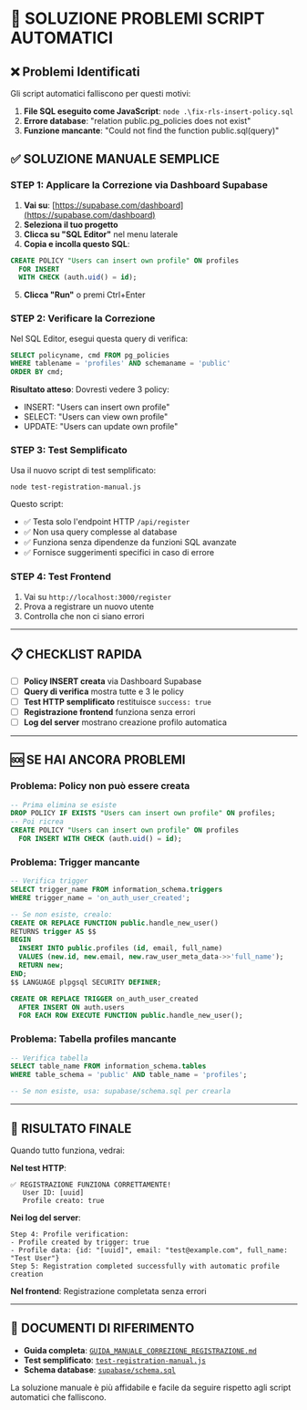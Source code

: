 # 🔧 SOLUZIONE PROBLEMI SCRIPT AUTOMATICI

## ❌ Problemi Identificati

Gli script automatici falliscono per questi motivi:

1. **File SQL eseguito come JavaScript**: `node .\fix-rls-insert-policy.sql`
2. **Errore database**: "relation public.pg_policies does not exist" 
3. **Funzione mancante**: "Could not find the function public.sql(query)"

## ✅ SOLUZIONE MANUALE SEMPLICE

### STEP 1: Applicare la Correzione via Dashboard Supabase

1. **Vai su**: [https://supabase.com/dashboard](https://supabase.com/dashboard)
2. **Seleziona il tuo progetto**
3. **Clicca su "SQL Editor"** nel menu laterale
4. **Copia e incolla questo SQL**:

```sql
CREATE POLICY "Users can insert own profile" ON profiles 
  FOR INSERT 
  WITH CHECK (auth.uid() = id);
```

5. **Clicca "Run"** o premi Ctrl+Enter

### STEP 2: Verificare la Correzione

Nel SQL Editor, esegui questa query di verifica:

```sql
SELECT policyname, cmd FROM pg_policies 
WHERE tablename = 'profiles' AND schemaname = 'public' 
ORDER BY cmd;
```

**Risultato atteso**: Dovresti vedere 3 policy:
- INSERT: "Users can insert own profile"
- SELECT: "Users can view own profile"  
- UPDATE: "Users can update own profile"

### STEP 3: Test Semplificato

Usa il nuovo script di test semplificato:

```bash
node test-registration-manual.js
```

Questo script:
- ✅ Testa solo l'endpoint HTTP `/api/register`
- ✅ Non usa query complesse al database
- ✅ Funziona senza dipendenze da funzioni SQL avanzate
- ✅ Fornisce suggerimenti specifici in caso di errore

### STEP 4: Test Frontend

1. Vai su `http://localhost:3000/register`
2. Prova a registrare un nuovo utente
3. Controlla che non ci siano errori

---

## 📋 CHECKLIST RAPIDA

- [ ] **Policy INSERT creata** via Dashboard Supabase
- [ ] **Query di verifica** mostra tutte e 3 le policy
- [ ] **Test HTTP semplificato** restituisce `success: true`
- [ ] **Registrazione frontend** funziona senza errori
- [ ] **Log del server** mostrano creazione profilo automatica

---

## 🆘 SE HAI ANCORA PROBLEMI

### Problema: Policy non può essere creata
```sql
-- Prima elimina se esiste
DROP POLICY IF EXISTS "Users can insert own profile" ON profiles;
-- Poi ricrea
CREATE POLICY "Users can insert own profile" ON profiles 
  FOR INSERT WITH CHECK (auth.uid() = id);
```

### Problema: Trigger mancante
```sql
-- Verifica trigger
SELECT trigger_name FROM information_schema.triggers 
WHERE trigger_name = 'on_auth_user_created';

-- Se non esiste, crealo:
CREATE OR REPLACE FUNCTION public.handle_new_user()
RETURNS trigger AS $$
BEGIN
  INSERT INTO public.profiles (id, email, full_name)
  VALUES (new.id, new.email, new.raw_user_meta_data->>'full_name');
  RETURN new;
END;
$$ LANGUAGE plpgsql SECURITY DEFINER;

CREATE OR REPLACE TRIGGER on_auth_user_created
  AFTER INSERT ON auth.users
  FOR EACH ROW EXECUTE FUNCTION public.handle_new_user();
```

### Problema: Tabella profiles mancante
```sql
-- Verifica tabella
SELECT table_name FROM information_schema.tables 
WHERE table_schema = 'public' AND table_name = 'profiles';

-- Se non esiste, usa: supabase/schema.sql per crearla
```

---

## 🎯 RISULTATO FINALE

Quando tutto funziona, vedrai:

**Nel test HTTP**:
```
✅ REGISTRAZIONE FUNZIONA CORRETTAMENTE!
   User ID: [uuid]
   Profile creato: true
```

**Nei log del server**:
```
Step 4: Profile verification:
- Profile created by trigger: true
- Profile data: {id: "[uuid]", email: "test@example.com", full_name: "Test User"}
Step 5: Registration completed successfully with automatic profile creation
```

**Nel frontend**: Registrazione completata senza errori

---

## 📖 DOCUMENTI DI RIFERIMENTO

- **Guida completa**: [`GUIDA_MANUALE_CORREZIONE_REGISTRAZIONE.md`](GUIDA_MANUALE_CORREZIONE_REGISTRAZIONE.md)
- **Test semplificato**: [`test-registration-manual.js`](test-registration-manual.js)
- **Schema database**: [`supabase/schema.sql`](supabase/schema.sql)

La soluzione manuale è più affidabile e facile da seguire rispetto agli script automatici che falliscono.
